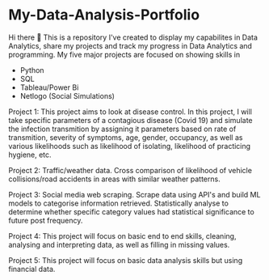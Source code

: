# My-Data-Analysis-Portfolio
Hi there 👋
This is a repository I've created to display my capabilites in Data Analytics, share my projects and track my progress in Data Analytics and programming. 
My five major projects are focused on showing skills in 
- Python
- SQL
- Tableau/Power Bi
- Netlogo (Social Simulations)

Project 1:
This project aims to look at disease control. In this project, I will take specific parameters of a contagious disease (Covid 19) and simulate the infection transmition by assigning it parameters based on rate of transmition, severity of symptoms, age, gender, occupancy, as well as various likelihoods such as likelihood of isolating, likelihood of practicing hygiene, etc.

Project 2:
Traffic/weather data. Cross comparison of likelihood of vehicle collisions/road accidents in areas with similar weather patterns.

Project 3:
Social media web scraping. Scrape data using API's and build ML models to categorise information retrieved. Statistically analyse to determine whether specific category values had statistical significance to future post frequency. 

Project 4:
This project will focus on basic end to end skills, cleaning, analysing and interpreting data, as well as filling in missing values.

Project 5: 
This project will focus on basic data analysis skills but using financial data.
